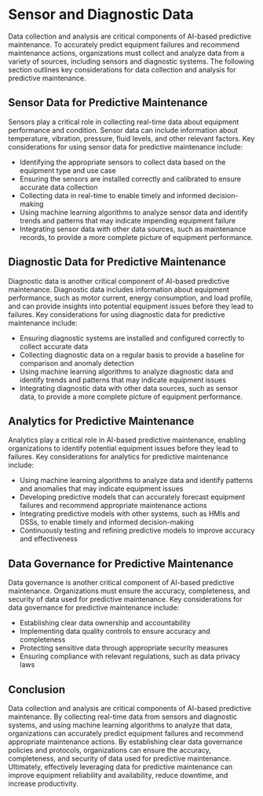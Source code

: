 Sensor and Diagnostic Data
===================================================================================

Data collection and analysis are critical components of AI-based predictive maintenance. To accurately predict equipment failures and recommend maintenance actions, organizations must collect and analyze data from a variety of sources, including sensors and diagnostic systems. The following section outlines key considerations for data collection and analysis for predictive maintenance.

Sensor Data for Predictive Maintenance
--------------------------------------

Sensors play a critical role in collecting real-time data about equipment performance and condition. Sensor data can include information about temperature, vibration, pressure, fluid levels, and other relevant factors. Key considerations for using sensor data for predictive maintenance include:

* Identifying the appropriate sensors to collect data based on the equipment type and use case
* Ensuring the sensors are installed correctly and calibrated to ensure accurate data collection
* Collecting data in real-time to enable timely and informed decision-making
* Using machine learning algorithms to analyze sensor data and identify trends and patterns that may indicate impending equipment failure
* Integrating sensor data with other data sources, such as maintenance records, to provide a more complete picture of equipment performance.

Diagnostic Data for Predictive Maintenance
------------------------------------------

Diagnostic data is another critical component of AI-based predictive maintenance. Diagnostic data includes information about equipment performance, such as motor current, energy consumption, and load profile, and can provide insights into potential equipment issues before they lead to failures. Key considerations for using diagnostic data for predictive maintenance include:

* Ensuring diagnostic systems are installed and configured correctly to collect accurate data
* Collecting diagnostic data on a regular basis to provide a baseline for comparison and anomaly detection
* Using machine learning algorithms to analyze diagnostic data and identify trends and patterns that may indicate equipment issues
* Integrating diagnostic data with other data sources, such as sensor data, to provide a more complete picture of equipment performance.

Analytics for Predictive Maintenance
------------------------------------

Analytics play a critical role in AI-based predictive maintenance, enabling organizations to identify potential equipment issues before they lead to failures. Key considerations for analytics for predictive maintenance include:

* Using machine learning algorithms to analyze data and identify patterns and anomalies that may indicate equipment issues
* Developing predictive models that can accurately forecast equipment failures and recommend appropriate maintenance actions
* Integrating predictive models with other systems, such as HMIs and DSSs, to enable timely and informed decision-making
* Continuously testing and refining predictive models to improve accuracy and effectiveness

Data Governance for Predictive Maintenance
------------------------------------------

Data governance is another critical component of AI-based predictive maintenance. Organizations must ensure the accuracy, completeness, and security of data used for predictive maintenance. Key considerations for data governance for predictive maintenance include:

* Establishing clear data ownership and accountability
* Implementing data quality controls to ensure accuracy and completeness
* Protecting sensitive data through appropriate security measures
* Ensuring compliance with relevant regulations, such as data privacy laws

Conclusion
----------

Data collection and analysis are critical components of AI-based predictive maintenance. By collecting real-time data from sensors and diagnostic systems, and using machine learning algorithms to analyze that data, organizations can accurately predict equipment failures and recommend appropriate maintenance actions. By establishing clear data governance policies and protocols, organizations can ensure the accuracy, completeness, and security of data used for predictive maintenance. Ultimately, effectively leveraging data for predictive maintenance can improve equipment reliability and availability, reduce downtime, and increase productivity.
